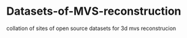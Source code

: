 # Datasets-of-MVS-reconstruction
collation of sites of open source datasets for 3d mvs reconstrucion

